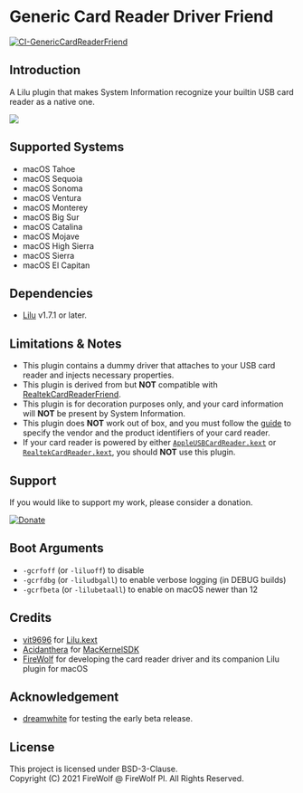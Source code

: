 #  Generic Card Reader Driver Friend
[![CI-GenericCardReaderFriend](https://github.com/Baio1977/GenericCardReaderFriend/actions/workflows/main.yml/badge.svg)](https://github.com/Baio1977/GenericCardReaderFriend/actions/workflows/main.yml)

## Introduction

A Lilu plugin that makes System Information recognize your builtin USB card reader as a native one.

![](Assets/Screenshot.png)

## Supported Systems
- macOS Tahoe
- macOS Sequoia
- macOS Sonoma
- macOS Ventura
- macOS Monterey
- macOS Big Sur  
- macOS Catalina  
- macOS Mojave
- macOS High Sierra
- macOS Sierra
- macOS El Capitan

## Dependencies
- [Lilu](https://github.com/acidanthera/Lilu) v1.7.1 or later.

## Limitations & Notes
- This plugin contains a dummy driver that attaches to your USB card reader and injects necessary properties.
- This plugin is derived from but **NOT** compatible with [RealtekCardReaderFriend](https://github.com/0xFireWolf/RealtekCardReaderFriend/).
- This plugin is for decoration purposes only, and your card information will **NOT** be present by System Information.
- This plugin does **NOT** work out of box, and you must follow the [guide](FAQ.md) to specify the vendor and the product identifiers of your card reader.
- If your card reader is powered by either [`AppleUSBCardReader.kext`](file:///System/Library/Extensions/AppleStorageDrivers.kext/Contents/PlugIns/AppleUSBCardReader.kext) or [`RealtekCardReader.kext`](https://github.com/0xFireWolf/RealtekCardReader), you should **NOT** use this plugin.

## Support
If you would like to support my work, please consider a donation.  

[![Donate](https://img.shields.io/badge/Donate-PayPal-green.svg)](https://www.paypal.com/donate/?business=M6AHXMUVSZQTS&no_recurring=0&item_name=Support+Realtek+PCIe+card+deader+driver+for+macOS&currency_code=USD)


## Boot Arguments
- `-gcrfoff` (or `-liluoff`) to disable
- `-gcrfdbg` (or `-liludbgall`) to enable verbose logging (in DEBUG builds)
- `-gcrfbeta` (or `-lilubetaall`) to enable on macOS newer than 12

## Credits
- [vit9696](https://github.com/vit9696) for [Lilu.kext](https://github.com/vit9696/Lilu)
- [Acidanthera](https://github.com/acidanthera) for [MacKernelSDK](https://github.com/acidanthera/MacKernelSDK)
- [FireWolf](https://github.com/0xFireWolf) for developing the card reader driver and its companion Lilu plugin for macOS

## Acknowledgement
- [dreamwhite](https://github.com/dreamwhite) for testing the early beta release.

## License
This project is licensed under BSD-3-Clause.  
Copyright (C) 2021 FireWolf @ FireWolf Pl. All Rights Reserved.
